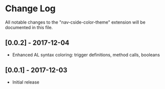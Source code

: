 # Change Log
All notable changes to the "nav-cside-color-theme" extension will be documented in this file.

## [0.0.2] - 2017-12-04
- Enhanced AL syntax coloring: trigger definitions, method calls, booleans

## [0.0.1] - 2017-12-03
- Initial release
